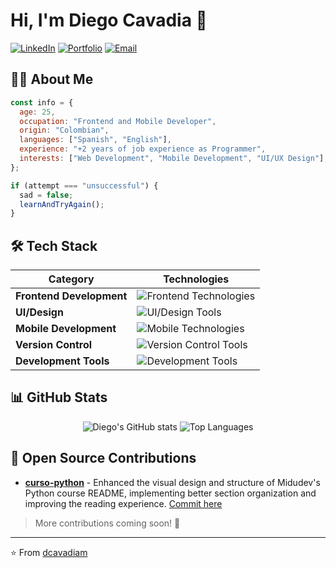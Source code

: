 # Hi, I'm Diego Cavadia 👋

[![LinkedIn](https://img.shields.io/badge/LinkedIn-Diego_Cavadia-blue)](https://linkedin.com/in/diego-cavadia-montes)
[![Portfolio](https://img.shields.io/badge/Portfolio-Diego_Cavadia-purple)](<[https://tu-portfolio.com](https://cmdev-portfolio.netlify.app/)>)
[![Email](https://img.shields.io/badge/Email-diegocamodev@gmail.com-red)](mailto:diegocamodev@gmail.com)

## 👨‍💻 About Me

```javascript
const info = {
  age: 25,
  occupation: "Frontend and Mobile Developer",
  origin: "Colombian",
  languages: ["Spanish", "English"],
  experience: "+2 years of job experience as Programmer",
  interests: ["Web Development", "Mobile Development", "UI/UX Design"],
};

if (attempt === "unsuccessful") {
  sad = false;
  learnAndTryAgain();
}
```

## 🛠️ Tech Stack

| **Category**             | **Technologies**                                                                                                              |
| ------------------------ | ----------------------------------------------------------------------------------------------------------------------------- |
| **Frontend Development** | <img src="https://skillicons.dev/icons?i=html,css,js,ts,react,nextjs,astro,tailwind&perline=8" alt="Frontend Technologies" /> |
| **UI/Design**            | <img src="https://skillicons.dev/icons?i=figma,canvas&perline=8" alt="UI/Design Tools" />                                     |
| **Mobile Development**   | <img src="https://skillicons.dev/icons?i=dart,flutter&perline=8" alt="Mobile Technologies" />                                 |
| **Version Control**      | <img src="https://skillicons.dev/icons?i=git,github&perline=8" alt="Version Control Tools" />                                 |
| **Development Tools**    | <img src="https://skillicons.dev/icons?i=vscode&perline=8" alt="Development Tools" />                                         |


## 📊 GitHub Stats

<div align="center">
  <img src="https://github-readme-stats.vercel.app/api?username=dcavadiam&show_icons=true&theme=dracula" alt="Diego's GitHub stats" />
  <img src="https://github-readme-stats.vercel.app/api/top-langs/?username=dcavadiam&layout=compact&theme=dracula" alt="Top Languages" />
</div>

## 🌟 Open Source Contributions

- **[curso-python](https://github.com/midudev/curso-python)** - Enhanced the visual design and structure of Midudev's Python course README, implementing better section organization and improving the reading experience. [Commit here](https://github.com/midudev/curso-python/commit/a935607f3a3b44db8fe7712e8bc0fa4e8a6c2097)

> More contributions coming soon! 🚀

---

⭐️ From [dcavadiam](https://github.com/dcavadiam)
